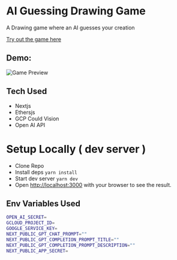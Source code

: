 # AI Guessing Drawing Game
A Drawing game where an AI guesses your creation

[Try out the game here](https://ai-guess-drawing-game.vercel.app/)

## Demo: 
![Game Preview](.github/images/Recording%202023-04-11%20at%2011.53.15.gif)

## Tech Used

- Nextjs
- Ethersjs
- GCP Could Vision
- Open AI API

# Setup Locally ( dev server )
- Clone Repo
- Install deps `yarn install`
- Start dev server `yarn dev`
- Open [http://localhost:3000](http://localhost:3000) with your browser to see the result.
 
## Env Variables Used

``` bash
OPEN_AI_SECRET=
GCLOUD_PROJECT_ID=
GOOGLE_SERVICE_KEY=
NEXT_PUBLIC_GPT_CHAT_PROMPT=""
NEXT_PUBLIC_GPT_COMPLETION_PROMPT_TITLE=""
NEXT_PUBLIC_GPT_COMPLETION_PROMPT_DESCRIPTION=""
NEXT_PUBLIC_APP_SECRET=
```

